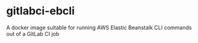 # gitlabci-ebcli
A docker image suitable for running AWS Elastic Beanstalk CLI commands out of a GitLab CI job
